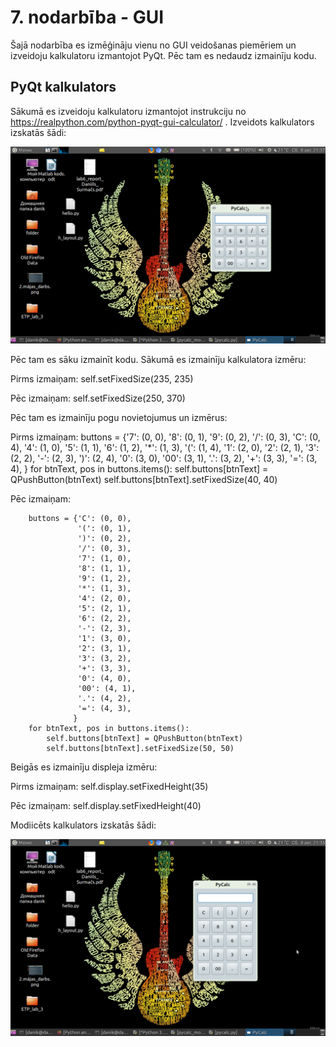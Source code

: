 # 7. nodarbība - GUI

Šajā nodarbība es izmēģināju vienu no GUI veidošanas piemēriem un 
izveidoju kalkulatoru izmantojot PyQt. Pēc tam es nedaudz izmainīju kodu.

## PyQt kalkulators

Sākumā es izveidoju kalkulatoru izmantojot instrukciju no https://realpython.com/python-pyqt-gui-calculator/ .
Izveidots kalkulators izskatās šādi:

![Kalkulators](https://github.com/daniil172101/RTR108/blob/master/darbi/P07_GUI/Figure_1.png)

Pēc tam es sāku izmainīt kodu. Sākumā es izmainīju kalkulatora izmēru:

Pirms izmaiņam:
	self.setFixedSize(235, 235)

Pēc izmaiņam:
	self.setFixedSize(250, 370)


Pēc tam es izmainīju pogu novietojumus un izmērus: 

Pirms izmaiņam:
	buttons = {'7': (0, 0),
                   '8': (0, 1),
                   '9': (0, 2),
                   '/': (0, 3),
                   'C': (0, 4),
                   '4': (1, 0),
                   '5': (1, 1),
                   '6': (1, 2),
                   '*': (1, 3),
                   '(': (1, 4),
                   '1': (2, 0),
                   '2': (2, 1),
                   '3': (2, 2),
                   '-': (2, 3),
                   ')': (2, 4),
                   '0': (3, 0),
                   '00': (3, 1),
                   '.': (3, 2),
                   '+': (3, 3),
                   '=': (3, 4),
                  }
        for btnText, pos in buttons.items():
            self.buttons[btnText] = QPushButton(btnText)
            self.buttons[btnText].setFixedSize(40, 40)

Pēc izmaiņam:

        buttons = {'C': (0, 0),
                   '(': (0, 1),
                   ')': (0, 2),
                   '/': (0, 3),
                   '7': (1, 0),
                   '8': (1, 1),
                   '9': (1, 2),
                   '*': (1, 3),
                   '4': (2, 0),
                   '5': (2, 1),
                   '6': (2, 2),
                   '-': (2, 3),
                   '1': (3, 0),
                   '2': (3, 1),
                   '3': (3, 2),
                   '+': (3, 3),
                   '0': (4, 0),
                   '00': (4, 1),
                   '.': (4, 2),
                   '=': (4, 3),
                  }
        for btnText, pos in buttons.items():
            self.buttons[btnText] = QPushButton(btnText)
            self.buttons[btnText].setFixedSize(50, 50)

Beigās es izmainīju displeja izmēru:

Pirms izmaiņam:
	self.display.setFixedHeight(35)

Pēc izmaiņam:
	self.display.setFixedHeight(40)

Modiicēts kalkulators izskatās šādi:


![Modificēts kalkulators](https://github.com/daniil172101/RTR108/blob/master/darbi/P07_GUI/Figure_2.png)
